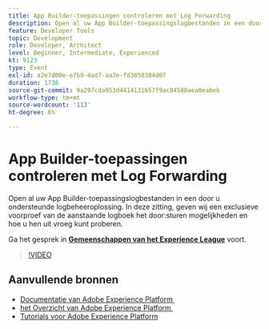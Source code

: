 ```yaml
---
title: App Builder-toepassingen controleren met Log Forwarding
description: Open al uw App Builder-toepassingslogbestanden in een door u ondersteunde logbeheeroplossing. In deze zitting, geven wij een exclusieve voorproef van de aanstaande logboek het door:sturen mogelijkheden en hoe u hen uit vroeg kunt proberen.
feature: Developer Tools
topic: Development
role: Developer, Architect
level: Beginner, Intermediate, Experienced
kt: 9123
type: Event
exl-id: a2e7d00e-e7b9-4ad7-aa3e-fd3850384d07
duration: 1738
source-git-commit: 9a297cda953d4414131657f9ac84580aea0eabeb
workflow-type: tm+mt
source-wordcount: '113'
ht-degree: 6%

---
```


# App Builder-toepassingen controleren met Log Forwarding

Open al uw App Builder-toepassingslogbestanden in een door u ondersteunde logbeheeroplossing. In deze zitting, geven wij een exclusieve voorproef van de aanstaande logboek het door:sturen mogelijkheden en hoe u hen uit vroeg kunt proberen.

Ga het gesprek in **[Gemeenschappen van het Experience League &#x200B;](https://adobe.ly/3zXM3rp)** voort.

>[!VIDEO](https://video.tv.adobe.com/v/337568/?quality=12&learn=on&hidetitle=true)

## Aanvullende bronnen

- [&#x200B; Documentatie van Adobe Experience Platform &#x200B;](https://experienceleague.adobe.com/docs/experience-platform.html?lang=nl-NL)
- [&#x200B; het Overzicht van Adobe Experience Platform &#x200B;](https://experienceleague.adobe.com/docs/experience-platform/landing/home.html?lang=nl-NL)
- [Tutorials voor Adobe Experience Platform](https://experienceleague.adobe.com/docs/platform-learn/tutorials/overview.html?lang=nl)
